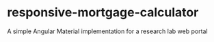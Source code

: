 # responsive-mortgage-calculator
A simple Angular Material  implementation for a research lab web portal

